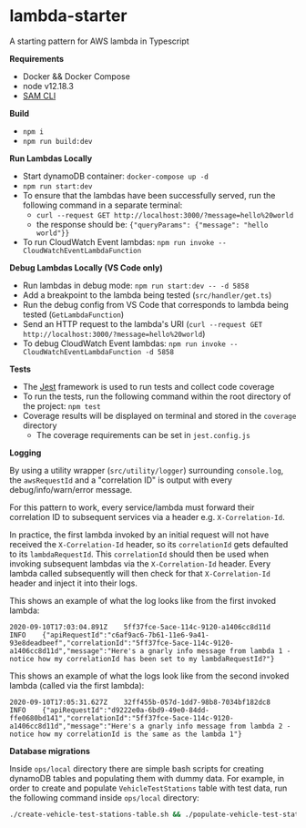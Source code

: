 # lambda-starter

A starting pattern for AWS lambda in Typescript 

**Requirements**

- Docker && Docker Compose
- node v12.18.3
- [SAM CLI](https://docs.aws.amazon.com/serverless-application-model/latest/developerguide/serverless-sam-cli-install.html)


**Build**

- `npm i`
- `npm run build:dev`


**Run Lambdas Locally**

- Start dynamoDB container: `docker-compose up -d`
- `npm run start:dev`
- To ensure that the lambdas have been successfully served, run the following command in a separate terminal:
    - `curl --request GET http://localhost:3000/?message=hello%20world`
    - the response should be: `{"queryParams": {"message": "hello world"}}`
- To run CloudWatch Event lambdas: `npm run invoke -- CloudWatchEventLambdaFunction`


**Debug Lambdas Locally (VS Code only)**

- Run lambdas in debug mode: `npm run start:dev -- -d 5858`
- Add a breakpoint to the lambda being tested (`src/handler/get.ts`)
- Run the debug config from VS Code that corresponds to lambda being tested (`GetLambdaFunction`)
- Send an HTTP request to the lambda's URI (`curl --request GET http://localhost:3000/?message=hello%20world`)
- To debug CloudWatch Event lambdas: `npm run invoke -- CloudWatchEventLambdaFunction -d 5858`


**Tests**

- The [Jest](https://jestjs.io/) framework is used to run tests and collect code coverage
- To run the tests, run the following command within the root directory of the project: `npm test`
- Coverage results will be displayed on terminal and stored in the `coverage` directory
    - The coverage requirements can be set in `jest.config.js`


**Logging**

By using a utility wrapper (`src/utility/logger`) surrounding `console.log`, the `awsRequestId` and a "correlation ID" is output with every debug/info/warn/error message.

For this pattern to work, every service/lambda must forward their correlation ID to subsequent services via a header e.g. `X-Correlation-Id`. 

In practice, the first lambda invoked by an initial request will not have received the `X-Correlation-Id` header, so its `correlationId` gets defaulted to its `lambdaRequestId`.
This `correlationId` should then be used when invoking subsequent lambdas via the `X-Correlation-Id` header.
Every lambda called subsequently will then check for that `X-Correlation-Id` header and inject it into their logs.

This shows an example of what the log looks like from the first invoked lambda:
```
2020-09-10T17:03:04.891Z	5ff37fce-5ace-114c-9120-a1406cc8d11d	INFO	{"apiRequestId":"c6af9ac6-7b61-11e6-9a41-93e8deadbeef","correlationId":"5ff37fce-5ace-114c-9120-a1406cc8d11d","message":"Here's a gnarly info message from lambda 1 - notice how my correlationId has been set to my lambdaRequestId?"}
```
This shows an example of what the logs look like from the second invoked lambda (called via the first lambda):
```
2020-09-10T17:05:31.627Z	32ff455b-057d-1dd7-98b8-7034bf182dc8	INFO	{"apiRequestId":"d9222e0a-6bd9-49e0-84dd-ffe0680bd141","correlationId":"5ff37fce-5ace-114c-9120-a1406cc8d11d","message":"Here's a gnarly info message from lambda 2 - notice how my correlationId is the same as the lambda 1"}
```

**Database migrations**

Inside `ops/local` directory there are simple bash scripts for creating dynamoDB tables and populating them with dummy data. For example, in order to create and populate `VehicleTestStations` table with test data, run the following command inside `ops/local` directory:
```bash
./create-vehicle-test-stations-table.sh && ./populate-vehicle-test-stations-table.sh
```

